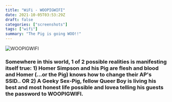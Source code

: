 ```yaml
---
title: "WiFi - WOOPIGWIFI"
date: 2021-10-05T03:53:29Z
draft: false
categories: ["screenshots"]
tags: ["wifi"]
summary: "The Pig is going WOO!!"
---
```


![WOOPIGWIFI](/img/ss/wifiwoopig.png)
### Somewhere in this world, 1 of 2 possible realities is manifesting itself true: 1) Homer Simpson and his Pig are flesh and blood and Homer (...or the Pig) knows how to change their AP's SSID.. OR 2) A Geeky Sex-Pig, fellow Queer Boy is living his best and most honest life possible and lovea telling his guests the password to WOOPIGWIFI.
